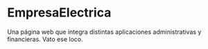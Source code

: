# EmpresaElectrica
Una página web que integra distintas aplicaciones administrativas y financieras. Vato ese loco.
